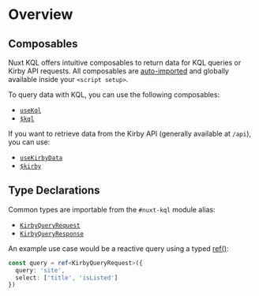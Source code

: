 # Overview

## Composables

Nuxt KQL offers intuitive composables to return data for KQL queries or Kirby API requests. All composables are [auto-imported](https://nuxt.com/docs/guide/concepts/auto-imports) and globally available inside your `<script setup>`.

To query data with KQL, you can use the following composables:

- [`useKql`](/api/use-kql)
- [`$kql`](/api/kql)

If you want to retrieve data from the Kirby API (generally available at `/api`), you can use:

- [`useKirbyData`](/api/use-kirby-data)
- [`$kirby`](/api/kirby)

## Type Declarations

Common types are importable from the `#nuxt-kql` module alias:

- [`KirbyQueryRequest`](/api/types-query-request)
- [`KirbyQueryResponse`](/api/types-query-response)

An example use case would be a reactive query using a typed [ref()](https://vuejs.org/api/reactivity-core.html#ref):

```ts
const query = ref<KirbyQueryRequest>({
  query: 'site',
  select: ['title', 'isListed']
})
```
